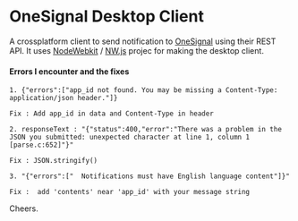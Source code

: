 OneSignal Desktop Client
==========================

A crossplatform client to send notification to [OneSignal][2] using their REST API. It uses [NodeWebkit][1] / [NW.js][1	] projec for making the desktop client.          



#### Errors I encounter and the fixes

	1. {"errors":["app_id not found. You may be missing a Content-Type: application/json header."]}

	Fix : Add app_id in data and Content-Type in header

	2. responseText : "{"status":400,"error":"There was a problem in the JSON you submitted: unexpected character at line 1, column 1 [parse.c:652]"}"

	Fix : JSON.stringify()

	3. "{"errors":["  Notifications must have English language content"]}"
	
	Fix :  add 'contents' near 'app_id' with your message string          



Cheers.











[1]: https://github.com/nwjs/nw.js
[2]: https://onesignal.com/








